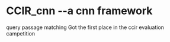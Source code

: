 # CCIR_cnn --a cnn framework 
query passage matching
Got the first place in the ccir evaluation campetition
